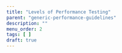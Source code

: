 ```yaml
---
title: "Levels of Performance Testing"
parent: "generic-performance-guidelines"
description: ""
menu_order: 2
tags: [ ]
draft: true
---
```


